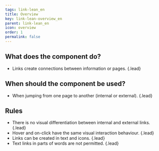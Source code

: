 ```yaml
---
tags: link-lean_en
title: Overview
key: link-lean-overview_en
parent: link-lean_en
icon: overview
order: 1
permalink: false  
---
```


## What does the component do?
* Links create connections between information or pages. {.lead}

## When should the component be used?
* When jumping from one page to another (internal or external). {.lead}

## Rules
* There is no visual differentiation between internal and external links. {.lead}
* Hover and on-click have the same visual interaction behaviour. {.lead}
* Links can be created in <sbb-link variant="inline" type="button" href="/en/design-system/lean/basics/text/">text</sbb-link> and <sbb-link variant="inline" type="button" href="/en/design-system/lean/basics/icon/">icons</sbb-link>. {.lead}
* Text links in parts of words are not permitted. {.lead}